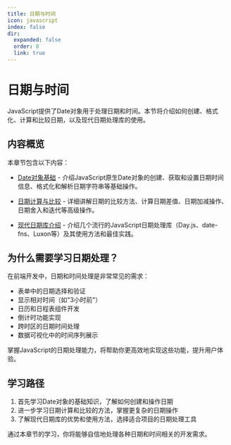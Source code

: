 ```yaml
---
title: 日期与时间
icon: javascript
index: false
dir:
  expanded: false
  order: 8
  link: true
---
```


# 日期与时间

JavaScript提供了Date对象用于处理日期和时间。本节将介绍如何创建、格式化、计算和比较日期，以及现代日期处理库的使用。

## 内容概览

本章节包含以下内容：

- [Date对象基础](./1.8.1-Date对象基础.md) - 介绍JavaScript原生Date对象的创建、获取和设置日期时间信息、格式化和解析日期字符串等基础操作。
  
- [日期计算与比较](./1.8.2-日期计算与比较.md) - 详细讲解日期的比较方法、计算日期差值、日期加减操作、日期舍入和迭代等高级操作。
  
- [现代日期库介绍](./1.8.3-现代日期库介绍.md) - 介绍几个流行的JavaScript日期处理库（Day.js、date-fns、Luxon等）及其使用方法和最佳实践。

## 为什么需要学习日期处理？

在前端开发中，日期和时间处理是非常常见的需求：

- 表单中的日期选择和验证
- 显示相对时间（如"3小时前"）
- 日历和日程表组件开发
- 倒计时功能实现
- 跨时区的日期时间处理
- 数据可视化中的时间序列展示

掌握JavaScript的日期处理能力，将帮助你更高效地实现这些功能，提升用户体验。

## 学习路径

1. 首先学习Date对象的基础知识，了解如何创建和操作日期
2. 进一步学习日期计算和比较的方法，掌握更复杂的日期操作
3. 了解现代日期库的优势和使用方法，选择适合项目的日期处理工具

通过本章节的学习，你将能够自信地处理各种日期和时间相关的开发需求。